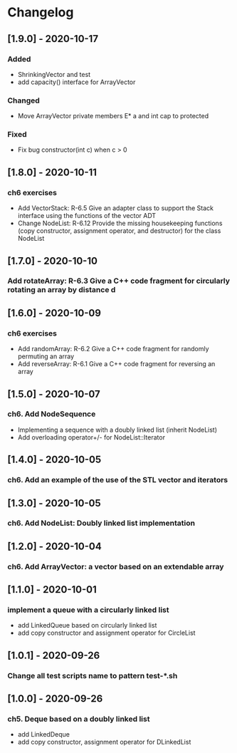 # Changelog

## [1.9.0] - 2020-10-17
### Added
- ShrinkingVector and test
- add capacity() interface for ArrayVector
### Changed
- Move ArrayVector private members E* a and int cap to protected
### Fixed
- Fix bug constructor(int c) when c > 0

## [1.8.0] - 2020-10-11
### ch6 exercises
- Add VectorStack: R-6.5 Give an adapter class to support the Stack interface using the functions of the vector ADT
- Change NodeList: R-6.12 Provide the missing housekeeping functions (copy constructor, assignment operator, and destructor) for the class NodeList

## [1.7.0] - 2020-10-10
### Add rotateArray: R-6.3 Give a C++ code fragment for circularly rotating an array by distance d

## [1.6.0] - 2020-10-09
### ch6 exercises
- Add randomArray: R-6.2 Give a C++ code fragment for randomly permuting an array
- Add reverseArray: R-6.1 Give a C++ code fragment for reversing an array

## [1.5.0] - 2020-10-07
### ch6. Add NodeSequence
- Implementing a sequence with a doubly linked list (inherit NodeList) 
- Add overloading operator+/- for NodeList<E>::Iterator

## [1.4.0] - 2020-10-05
### ch6. Add an example of the use of the STL vector and iterators

## [1.3.0] - 2020-10-05
### ch6. Add NodeList: Doubly linked list implementation

## [1.2.0] - 2020-10-04
### ch6. Add ArrayVector: a vector based on an extendable array

## [1.1.0] - 2020-10-01
### implement a queue with a circularly linked list
- add LinkedQueue based on circularly linked list
- add copy constructor and assignment operator for CircleList

## [1.0.1] - 2020-09-26
### Change all test scripts name to pattern test-*.sh

## [1.0.0] - 2020-09-26
### ch5. Deque based on a doubly linked list
- add LinkedDeque
- add copy constructor, assignment operator for DLinkedList
